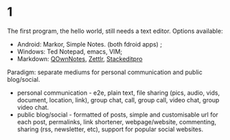 # 1
The first program, the hello world, still needs a text editor. Options available: 
- Android: Markor, Simple Notes. (both fdroid apps) ;  
- Windows: Ted Notepad, emacs, VIM;  
- Markdown: [QOwnNotes](https://www.qownnotes.org/installation), [Zettlr](https://www.zettlr.com/), [Stackeditpro](https://stackeditpro.io/app#id=VzIBwW96NtGIrHgl) 

Paradigm: separate mediums for personal communication and public blog/social.
- personal communication - e2e, plain text, file sharing (pics, audio, vids, document, location, link), group chat, call, group call, video chat, group video chat.
- public blog/social - formatted of posts, simple and customisable url for each post, permalinks, link shortener, webpage/website, commenting, sharing (rss, newsletter, etc), support for popular social websites.
